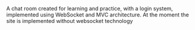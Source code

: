 A chat room created for learning and practice, with a login system, implemented using WebSocket and MVC architecture. At the moment the site is implemented without websocket technology
